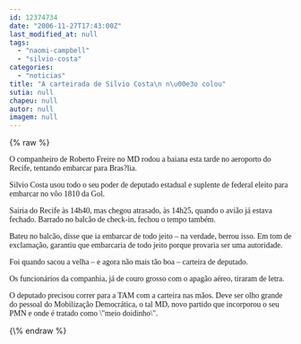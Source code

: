 ```yaml
---
id: 12374734
date: "2006-11-27T17:43:00Z"
last_modified_at: null
tags:
  - "naomi-campbell"
  - "silvio-costa"
categories:
  - "noticias"
title: "A carteirada de Silvio Costa\n n\u00e3o colou"
sutia: null
chapeu: null
autor: null
imagem: null
---
```

{\% raw %}
<p><P><FONT face=Verdana>O companheiro de Roberto Freire no MD rodou a baiana esta tarde no aeroporto do Recife, tentando embarcar para Bras?lia.</FONT></P></p>
<p><P><FONT face=Verdana>Silvio Costa usou todo o seu poder de deputado estadual e suplente de federal eleito para embarcar no vôo 1810 da Gol.</FONT></P></p>
<p><P><FONT face=Verdana>Sairia do Recife às 14h40, mas chegou atrasado, às 14h25, quando o avião já estava fechado. Barrado no balcão de check-in, fechou o tempo também.</FONT></P></p>
<p><P><FONT face=Verdana>Bateu no balcão, disse que ia embarcar de todo jeito – na verdade, berrou isso. Em tom de exclamação, garantiu que embarcaria de todo jeito porque provaria ser uma autoridade.</FONT></P></p>
<p><P><FONT face=Verdana>Foi quando sacou a velha – e agora não mais tão boa – carteira de deputado.</FONT></P></p>
<p><P><FONT face=Verdana>Os funcionários da companhia, já de couro grosso com o apagão aéreo, tiraram de letra.</FONT></P></p>
<p><P><FONT face=Verdana>O deputado precisou correr para a TAM com a carteira nas mãos. Deve ser olho grande do pessoal do Mobilização Democrática, o tal MD, novo partido que incorporou o seu PMN e onde é tratado como \"meio doidinho\".</FONT></P> </p>
{\% endraw %}